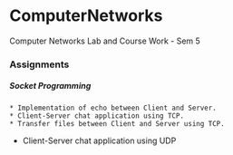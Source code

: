 # ComputerNetworks
Computer Networks Lab and Course Work - Sem 5

### Assignments

##### Socket Programming

    * Implementation of echo between Client and Server.
    * Client-Server chat application using TCP.
    * Transfer files between Client and Server using TCP.

* Client-Server chat application using UDP
